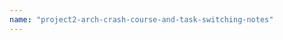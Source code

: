 ```yaml
---
name: "project2-arch-crash-course-and-task-switching-notes"
---
```

<object data="./project2-arch-crash-course-and-task-switching-notes.pdf" width="100%" height="100%" type='application/pdf'></object>
